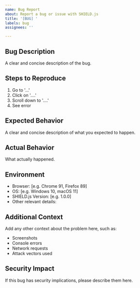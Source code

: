 ```yaml
---
name: Bug Report
about: Report a bug or issue with SHIELD.js
title: '[BUG] '
labels: bug
assignees: ''

---
```


## Bug Description
A clear and concise description of the bug.

## Steps to Reproduce
1. Go to '...'
2. Click on '....'
3. Scroll down to '....'
4. See error

## Expected Behavior
A clear and concise description of what you expected to happen.

## Actual Behavior
What actually happened.

## Environment
- Browser: [e.g. Chrome 91, Firefox 89]
- OS: [e.g. Windows 10, macOS 11]
- SHIELD.js Version: [e.g. 1.0.0]
- Other relevant details:

## Additional Context
Add any other context about the problem here, such as:
- Screenshots
- Console errors
- Network requests
- Attack vectors used

## Security Impact
If this bug has security implications, please describe them here.